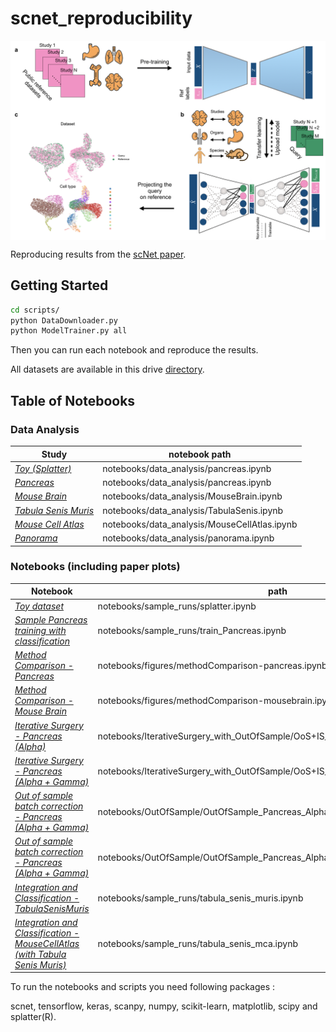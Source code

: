 # scnet_reproducibility

<img align="center" src="./sketch.png?raw=true">

Reproducing results from the [scNet paper]().

## Getting Started

```bash
cd scripts/
python DataDownloader.py
python ModelTrainer.py all
```

Then you can run each notebook and reproduce the results.

All datasets are available in this drive [directory](https://drive.google.com/drive/folders/1n1SLbXha4OH7j7zZ0zZAxrj_-2kczgl8?usp=sharing).

## Table of Notebooks 


### Data Analysis
Study       | notebook path     
---------------| ---------------
| [*Toy (Splatter)*](https://nbviewer.jupyter.org/github/theislab/scnet_reproducibility/blob/master/notebooks/data_analysis/splatter.ipynb)| notebooks/data_analysis/pancreas.ipynb| 
| [*Pancreas*](https://nbviewer.jupyter.org/github/theislab/scnet_reproducibility/blob/master/notebooks/data_analysis/pancreas.ipynb)| notebooks/data_analysis/pancreas.ipynb| 
| [*Mouse Brain*](https://nbviewer.jupyter.org/github/theislab/scnet_reproducibility/blob/master/notebooks/data_analysis/MouseBrain.ipynb)|notebooks/data_analysis/MouseBrain.ipynb| 
| [*Tabula Senis Muris*](https://nbviewer.jupyter.org/github/theislab/scnet_reproducibility/blob/master/notebooks/data_analysis/TabulaSenis.ipynb)| notebooks/data_analysis/TabulaSenis.ipynb| 
| [*Mouse Cell Atlas*](https://nbviewer.jupyter.org/github/theislab/scnet_reproducibility/blob/master/notebooks/data_analysis/MouseCellAtlas.ipynb)| notebooks/data_analysis/MouseCellAtlas.ipynb| 
| [*Panorama*](https://nbviewer.jupyter.org/github/theislab/scnet_reproducibility/blob/master/notebooks/data_analysis/panorama.ipynb)| notebooks/data_analysis/panorama.ipynb| 

### Notebooks (including paper plots) 
Notebook  | path     
---------------| ---------------
| [*Toy dataset*](https://nbviewer.jupyter.org/github/theislab/scnet_reproducibility/blob/master/notebooks/sample_runs/splatter.ipynb)| notebooks/sample_runs/splatter.ipynb| 
| [*Sample Pancreas training with classification*](https://nbviewer.jupyter.org/github/theislab/scnet_reproducibility/blob/master/notebooks/sample_runs/train_Pancreas.ipynb)| notebooks/sample_runs/train_Pancreas.ipynb| 
| [*Method Comparison - Pancreas*](https://nbviewer.jupyter.org/github/theislab/scnet_reproducibility/blob/master/notebooks/methodComparison-pancreas.ipynb)| notebooks/figures/methodComparison-pancreas.ipynb| 
| [*Method Comparison - Mouse Brain*](https://nbviewer.jupyter.org/github/theislab/scnet_reproducibility/blob/master/notebooks/methodComparison-mousebrain.ipynb)| notebooks/figures/methodComparison-mousebrain.ipynb| 
| [*Iterative Surgery - Pancreas (Alpha)*](https://nbviewer.jupyter.org/github/theislab/scnet_reproducibility/blob/master/notebooks/IterativeSurgery_with_OutOfSample/OoS+IS_Pancreas_Alpha+Gamma.ipynb)| notebooks/IterativeSurgery_with_OutOfSample/OoS+IS_Pancreas_Alpha.ipynb| 
| [*Iterative Surgery - Pancreas (Alpha + Gamma)*](https://nbviewer.jupyter.org/github/theislab/scnet_reproducibility/blob/master/notebooks/IterativeSurgery_with_OutOfSample/OoS+IS_Pancreas_Alpha+Gamma.ipynb)| notebooks/IterativeSurgery_with_OutOfSample/OoS+IS_Pancreas_Alpha+Gamma.ipynb| 
| [*Out of sample batch correction - Pancreas (Alpha + Gamma)*](https://nbviewer.jupyter.org/github/theislab/scnet_reproducibility/blob/master/notebooks/OutOfSample_Pancreas_Alpha.ipynb)| notebooks/OutOfSample/OutOfSample_Pancreas_Alpha.ipynb| 
| [*Out of sample batch correction - Pancreas (Alpha + Gamma)*](https://nbviewer.jupyter.org/github/theislab/scnet_reproducibility/blob/master/notebooks/OutOfSample_Pancreas_Alpha+Gamma.ipynb)| notebooks/OutOfSample/OutOfSample_Pancreas_Alpha+Gamma.ipynb| 
| [*Integration and Classification - TabulaSenisMuris*](https://nbviewer.jupyter.org/github/theislab/scnet_reproducibility/blob/master/notebooks/sample_runs/tabula_senis_muris.ipynb)| notebooks/sample_runs/tabula_senis_muris.ipynb| 
| [*Integration and Classification - MouseCellAtlas (with Tabula Senis Muris)*](https://nbviewer.jupyter.org/github/theislab/scnet_reproducibility/blob/master/notebooks/sample_runs/tabula_senis_mca.ipynb)| notebooks/sample_runs/tabula_senis_mca.ipynb| 

To run the notebooks and scripts you need following packages :

scnet, tensorflow, keras, scanpy, numpy, scikit-learn, matplotlib, scipy and splatter(R).